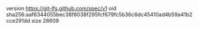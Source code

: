 version https://git-lfs.github.com/spec/v1
oid sha256:aaf6344055bec38f8038f295fcf679fc5b36c6dc45410ad4b59a41b2cce291dd
size 28609
